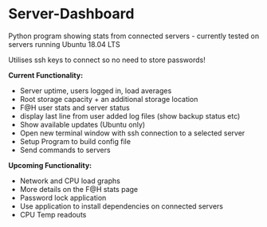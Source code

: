 # Server-Dashboard

Python program showing stats from connected servers - currently tested on servers running Ubuntu 18.04 LTS

Utilises ssh keys to connect so no need to store passwords!

**Current Functionality:**

* Server uptime, users logged in, load averages
* Root storage capacity + an additional storage location
* F@H user stats and server status
* display last line from user added log files (show backup status etc)
* Show available updates (Ubuntu only)
* Open new terminal window with ssh connection to a selected server
* Setup Program to build config file
* Send commands to servers

**Upcoming Functionality:**

* Network and CPU load graphs
* More details on the F@H stats page
* Password lock application
* Use application to install dependencies on connected servers
* CPU Temp readouts